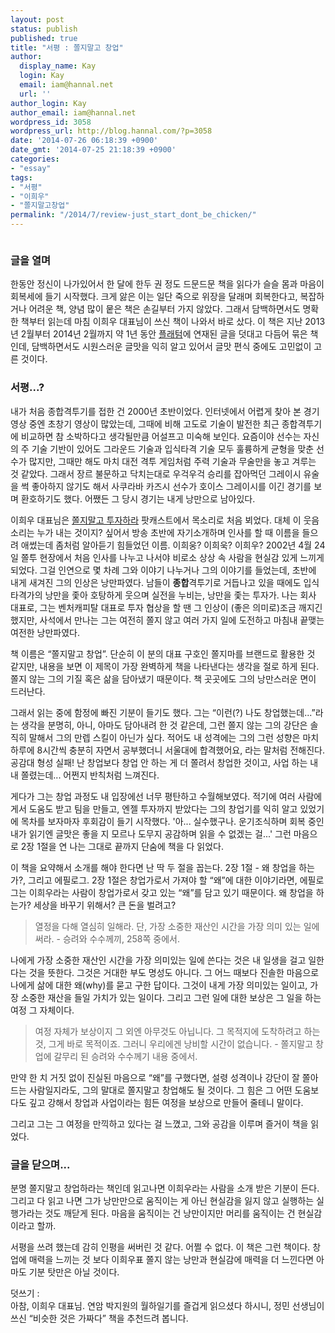 ```yaml
---
layout: post
status: publish
published: true
title: "서평 : 쫄지말고 창업"
author:
  display_name: Kay
  login: Kay
  email: iam@hannal.net
  url: ''
author_login: Kay
author_email: iam@hannal.net
wordpress_id: 3058
wordpress_url: http://blog.hannal.com/?p=3058
date: '2014-07-26 06:18:39 +0900'
date_gmt: '2014-07-25 21:18:39 +0900'
categories:
- "essay"
tags:
- "서평"
- "이희우"
- "쫄지말고창업"
permalink: "/2014/7/review-just_start_dont_be_chicken/"
---
```

<p><a href="http://blog.hannal.com/assets/uploads/2014/07/book-cover_isbn-978-89-97453-26-9.jpg"><img src="http://blog.hannal.com/assets/uploads/2014/07/book-cover_isbn-978-89-97453-26-9-317x400.jpg" alt="" /></a></p>
<h3>글을 열며</h3>
<p>한동안 정신이 나가있어서 한 달에 한두 권 정도 드문드문 책을 읽다가 슬슬 몸과 마음이 회복세에 들기 시작했다. 크게 앓은 이는 일단 죽으로 위장을 달래며 회복한다고, 복잡하거나 어려운 책, 양념 많이 뭍은 책은 손길부터 가지 않았다. 그래서 담백하면서도 명확한 책부터 읽는데 마침 이희우 대표님이 쓰신 책이 나와서 바로 샀다. 이 책은 지난 2013년 2월부터 2014년 2월까지 약 1년 동안 <a href="http://platum.kr/archives/author/mlee/">플래텀</a>에 연재된 글을 덧대고 다듬어 묶은 책인데, 담백하면서도 시원스러운 글맛을 익히 알고 있어서 글맛 편식 중에도 고민없이 고른 것이다.</p>
<h3>서평...?</h3>
<p>내가 처음 종합격투기를 접한 건 2000년 초반이었다. 인터넷에서 어렵게 찾아 본 경기 영상 중엔 초창기 영상이 많았는데, 그때에 비해 고도로 기술이 발전한 최근 종합격투기에 비교하면 참 소박하다고 생각될만큼 어설프고 미숙해 보인다. 요즘이야 선수는 자신의 주 기술 기반이 있어도 그라운드 기술과 입식타격 기술 모두 훌륭하게 균형을 맞춘 선수가 많지만, 그때만 해도 마치 대전 격투 게임처럼 주력 기술과 무술만을 놓고 겨루는 것 같았다. 그래서 장르 불문하고 닥치는대로 우걱우걱 승리를 잡아먹던 그레이시 유술을 썩 좋아하지 않기도 해서 사쿠라바 카즈시 선수가 호이스 그레이시를 이긴 경기를 보며 환호하기도 했다. 어쨌든 그 당시 경기는 내게 낭만으로 남아있다.</p>
<p>이희우 대표님은 <a href="http://www.youtube.com/user/dareinvest">쫄지말고 투자하라</a> 팟캐스트에서 목소리로 처음 뵈었다. 대체 이 웃음소리는 누가 내는 것이지? 싶어서 방송 초반에 자기소개하며 인사를 할 때 이름을 들으려 애썼는데 좀처럼 알아듣기 힘들었던 이름. 이희웅? 이희욱? 이희우? 2002년 4월 24일 쫄투 현장에서 처음 인사를 나누고 나서야 비로소 상상 속 사람을 현실감 있게 느끼게 되었다. 그걸 인연으로 몇 차례 그와 이야기 나누거나 그의 이야기를 들었는데, 초반에 내게 새겨진 그의 인상은 낭만파였다. 남들이 <strong>종합</strong>격투기로 거듭나고 있을 때에도 입식타격가의 낭만을 좇아 호탕하게 웃으며 실전을 누비는, 낭만을 좇는 투자가. 나는 회사 대표로, 그는 벤처캐피탈 대표로 투자 협상을 할 땐 그 인상이 (좋은 의미로)조금 깨지긴 했지만, 사석에서 만나는 그는 여전히 쫄지 않고 여러 가지 일에 도전하고 마침내 끝맺는 여전한 낭만파였다.</p>
<p>책 이름은 “쫄지말고 창업”. 단순히 이 분의 대표 구호인 쫄지마를 브랜드로 활용한 것 같지만, 내용을 보면 이 제목이 가장 완벽하게 책을 나타낸다는 생각을 절로 하게 된다. 쫄지 않는 그의 기질 혹은 삶을 담아냈기 때문이다. 책 곳곳에도 그의 낭만스러운 면이 드러난다.</p>
<p>그래서 읽는 중에 함정에 빠진 기분이 들기도 했다. 그는 “이런(?) 나도 창업했는데...”라는 생각을 분명히, 아니, 아마도 담아내려 한 것 같은데, 그런 쫄지 않는 그의 강단은 솔직히 말해서 그의 만렙 스킬이 아닌가 싶다. 적어도 내 성격에는 그의 그런 성향은 마치 하루에 8시간씩 충분히 자면서 공부했더니 서울대에 합격했어요, 라는 말처럼 전해진다. 공감대 형성 실패! 난 창업보다 창업 안 하는 게 더 쫄려서 창업한 것이고, 사업 하는 내내 쫄렸는데... 어쩐지 반칙처럼 느껴진다.</p>
<p>게다가 그는 창업 과정도 내 입장에선 너무 평탄하고 수월해보였다. 적기에 여러 사람에게서 도움도 받고 팀을 만들고, 엔젤 투자까지 받았다는 그의 창업기를 익히 알고 있었기에 목차를 보자마자 후회감이 들기 시작했다. '아... 실수했구나. 운기조식하며 회복 중인 내가 읽기엔 글맛은 좋을 지 모르나 도무지 공감하며 읽을 수 없겠는 걸...' 그런 마음으로 2장 1절을 연 나는 그대로 끝까지 단숨에 책을 다 읽었다.</p>
<p>이 책을 요약해서 소개를 해야 한다면 난 딱 두 절을 꼽는다. 2장 1절 - 왜 창업을 하는가?, 그리고 에필로그. 2장 1절은 창업가로서 가져야 할 “왜”에 대한 이야기라면, 에필로그는 이희우라는 사람이 창업가로서 갖고 있는 “왜”를 담고 있기 때문이다. 왜 창업을 하는가? 세상을 바꾸기 위해서? 큰 돈을 벌려고?</p>
<blockquote>
<p>열정을 다해 열심히 일해라. 단, 가장 소중한 재산인 시간을 가장 의미 있는 일에 써라. - 승려와 수수께끼, 258쪽 중에서.</p>
</blockquote>
<p>나에게 가장 소중한 재산인 시간을 가장 의미있는 일에 쓴다는 것은 내 일생을 걸고 일한다는 것을 뜻한다. 그것은 거대한 부도 명성도 아니다. 그 어느 때보다 진솔한 마음으로 나에게 삶에 대한 왜(why)를 묻고 구한 답이다. 그것이 내게 가장 의미있는 일이고, 가장 소중한 재산을 들일 가치가 있는 일이다. 그리고 그런 일에 대한 보상은 그 일을 하는 여정 그 자체이다.</p>
<blockquote>
<p>여정 자체가 보상이지 그 외엔 아무것도 아닙니다. 그 목적지에 도착하려고 하는 것, 그게 바로 목적이죠. 그러니 우리에겐 낭비할 시간이 없습니다. - 쫄지말고 창업에 갈무리 된 승려와 수수께기 내용 중에서.</p>
</blockquote>
<p>만약 한 치 거짓 없이 진실된 마음으로 “왜”를 구했다면, 설령 성격이나 강단이 잘 쫄아드는 사람일지라도, 그의 말대로 쫄지말고 창업해도 될 것이다. 그 힘은 그 어떤 도움보다도 깊고 강해서 창업과 사업이라는 힘든 여정을 보상으로 만들어 줄테니 말이다.</p>
<p>그리고 그는 그 여정을 만끽하고 있다는 걸 느꼈고, 그와 공감을 이루며 즐거이 책을 읽었다.</p>
<h3>글을 닫으며...</h3>
<p>분명 쫄지말고 창업하라는 책인데 읽고나면 이희우라는 사람을 소개 받은 기분이 든다. 그리고 다 읽고 나면 그가 낭만만으로 움직이는 게 아닌 현실감을 잃지 않고 실행하는 실행가라는 것도 깨닫게 된다. 마음을 움직이는 건 낭만이지만 머리를 움직이는 건 현실감이라고 할까.</p>
<p>서평을 쓰려 했는데 감히 인평을 써버린 것 같다. 어쩔 수 없다. 이 책은 그런 책이다. 창업에 매력을 느끼는 것 보다 이희우표 쫄지 않는 낭만과 현실감에 매력을 더 느낀다면 아마도 기분 탓만은 아닐 것이다.</p>
<p>덧쓰기 :<br />
아참, 이희우 대표님. 연암 박지원의 월하일기를 즐겁게 읽으셨다 하시니, 정민 선생님이 쓰신 “비슷한 것은 가짜다” 책을 추천드려 봅니다.</p>
